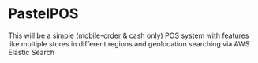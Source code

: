 # PastelPOS
This will be a simple (mobile-order &amp; cash only) POS system with features like multiple stores in different regions and geolocation searching via AWS Elastic Search
